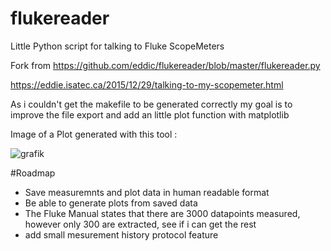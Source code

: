 # flukereader
Little Python script for talking to Fluke ScopeMeters

Fork from https://github.com/eddic/flukereader/blob/master/flukereader.py

https://eddie.isatec.ca/2015/12/29/talking-to-my-scopemeter.html

As i couldn't get the makefile to be generated correctly my goal is to improve the file export and add an little plot function with matplotlib

Image of a Plot generated with this tool : 

![grafik](https://user-images.githubusercontent.com/29332428/224439673-470d2ad6-4747-4c33-8771-463bf666f9f2.png)

#Roadmap 
- Save measuremnts and plot data in human readable format
- Be able to generate plots from saved data 
- The Fluke Manual states that there are 3000 datapoints measured, however only 300 are extracted, see if i can get the rest 
- add small mesurement history protocol feature 
